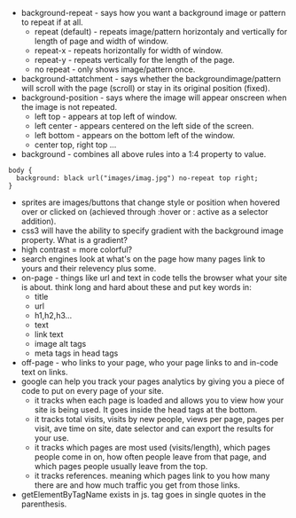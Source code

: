 - background-repeat - says how you want a background image or pattern to repeat if at all.
  - repeat (default) - repeats image/pattern horizontaly and vertically for length of page and width of window.
  - repeat-x - repeats horizontally for width of window.
  - repeat-y - repeats vertically for the length of the page.
  - no repeat - only shows image/pattern once.
- background-attatchment - says whether the backgroundimage/pattern will scroll with the page (scroll) or stay in its original position (fixed).
- background-position - says where the image will appear onscreen when the image is not repeated.
  - left top - appears at top left of window.
  - left center - appears centered on the left side of the screen.
  - left bottom - appears on the bottom left of the window.
  - center top, right top ...
- background - combines all above rules into a 1:4 property to value.

```
body {
  background: black url("images/imag.jpg") no-repeat top right;
}
```

- sprites are images/buttons that change style or position when hovered over or clicked on (achieved through :hover or : active as a selector addition).
- css3 will have the ability to specify gradient with the background image property. What is a gradient?
- high contrast = more colorful?
- search engines look at what's on the page how many pages link to yours and their relevency plus some.
- on-page - things like url and text in code tells the browser what your site is about. think long and hard about these and put key words in:
  - title
  - url
  - h1,h2,h3...
  - text
  - link text
  - image alt tags
  - meta tags in head tags
- off-page - who links to your page, who your page links to and in-code text on links.
- google can help you track your pages analytics by giving you a piece of code to put on every page of your site.
  - it tracks when each page is loaded and allows you to view how your site is being used. It goes inside the head tags at the bottom.
  - it tracks total visits, visits by new people, views per page, pages per visit, ave time on site, date selector and can export the results for your use.
  - it tracks which pages are most used (visits/length), which pages people come in on, how often people leave from that page, and which pages people usually leave from the top.
  - it tracks references. meaning which pages link to you how many there are and how much traffic you get from those links.
- getElementByTagName exists in js. tag goes in single quotes in the parenthesis.